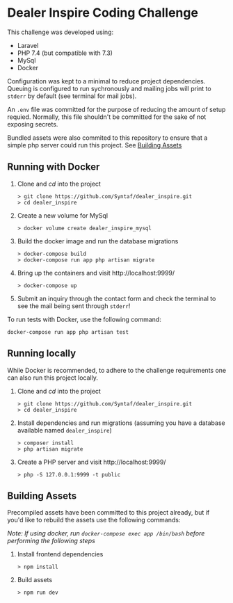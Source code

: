 # Dealer Inspire Coding Challenge

This challenge was developed using:
- Laravel
- PHP 7.4 (but compatible with 7.3)
- MySql
- Docker

Configuration was kept to a minimal to reduce project dependencies. Queuing is configured to run sychronously and mailing jobs will print to `stderr` by default (see terminal for mail jobs).

An `.env` file was committed for the purpose of reducing the amount of setup requied. Normally, this file shouldn't be committed for the sake of not exposing secrets.

Bundled assets were also commited to this repository to ensure that a simple php server could run this project. See [Building Assets](##Building-Assets)

## Running with Docker 

1. Clone and _cd_ into the project
   ```
   > git clone https://github.com/Syntaf/dealer_inspire.git
   > cd dealer_inspire
   ```

2. Create a new volume for MySql
   ```
   > docker volume create dealer_inspire_mysql
   ```

3. Build the docker image and run the database migrations
   ```
   > docker-compose build
   > docker-compose run app php artisan migrate
   ```

3. Bring up the containers and visit http://localhost:9999/
   ```
   > docker-compose up
   ```

4. Submit an inquiry through the contact form and check the terminal to see the mail being sent through `stderr`!

To run tests with Docker, use the following command:

```
docker-compose run app php artisan test
```

## Running locally

While Docker is recommended, to adhere to the challenge requirements one can also run this project locally.

1. Clone and _cd_ into the project
   ```
   > git clone https://github.com/Syntaf/dealer_inspire.git
   > cd dealer_inspire
   ```

2. Install dependencies and run migrations (assuming you have a database available named `dealer_inspire`)
   ```
   > composer install
   > php artisan migrate
   ```

3. Create a PHP server and visit http://localhost:9999/
   ```
   > php -S 127.0.0.1:9999 -t public
   ```

## Building Assets

Precompiled assets have been committed to this project already, but if you'd like to rebuild the assets use the following commands:

_Note: If using docker, run `docker-compose exec app /bin/bash` before performing the following steps_

1. Install frontend dependencies
   ```
   > npm install
   ```

2. Build assets
   ```
   > npm run dev
   ```